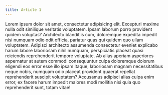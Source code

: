 ```yaml
---
title: Article 1
---
```


Lorem ipsum dolor sit amet, consectetur adipisicing elit. Excepturi maxime nulla odit similique veritatis voluptatem. Ipsam laborum porro provident quidem voluptas? Architecto blanditiis cum, doloremque expedita impedit nisi numquam odio odit officia, pariatur quas qui quidem quo ullam voluptatem. Adipisci architecto assumenda consectetur eveniet explicabo harum labore laboriosam nihil numquam, perspiciatis placeat quasi reiciendis reprehenderit tempore voluptate. Ab alias aperiam asperiores aspernatur at autem commodi consequuntur culpa doloremque dolorum eligendi eos error esse illo ipsam itaque, laboriosam magnam necessitatibus neque nobis, numquam odio placeat provident quaerat repellat reprehenderit suscipit voluptatem? Accusamus adipisci alias culpa enim error, ex facere harum impedit maiores modi mollitia nisi quia quo reprehenderit sunt, totam vitae!